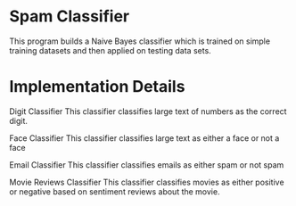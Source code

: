 # Spam Classifier

This program builds a Naive Bayes
classifier which is trained on simple
training datasets and then applied on 
testing data sets.

# Implementation Details

Digit Classifier
This classifier classifies large text
of numbers as the correct digit.

Face Classifier
This classifier classifies large text
as either a face or not a face

Email Classifier
This classifier classifies emails
as either spam or not spam

Movie Reviews Classifier
This classifier classifies movies
as either positive or negative based
on sentiment reviews about the movie.